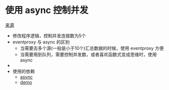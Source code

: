 # 使用 async 控制并发
[来源](https://github.com/alsotang/node-lessons/tree/master/lesson5)

* 修改程序逻辑，控制并发连接数为5个
* eventproxy 与 async 的区别
    - 当需要去多个源(一般是小于10个)汇总数据的时候，使用 eventproxy 方便
    - 当需要用到队列，需要控制并发数，或者喜欢函数式变成思维时，使用 async
* 
* 使用的依赖
    - [async](https://github.com/caolan/async)
    - [demo](https://github.com/alsotang/async_demo)